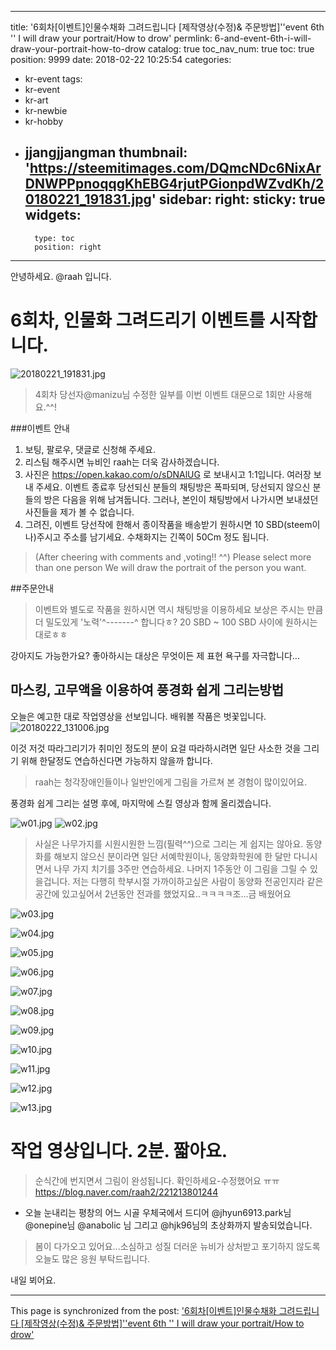 
---
title: '6회차[이벤트]인물수채화 그려드립니다 [제작영상(수정)& 주문방법]''event 6th '' I will draw your portrait/How to drow'
permlink: 6-and-event-6th-i-will-draw-your-portrait-how-to-drow
catalog: true
toc_nav_num: true
toc: true
position: 9999
date: 2018-02-22 10:25:54
categories:
- kr-event
tags:
- kr-event
- kr-art
- kr-newbie
- kr-hobby
- jjangjjangman
thumbnail: 'https://steemitimages.com/DQmcNDc6NixArDNWPPpnoqqgKhEBG4rjutPGionpdWZvdKh/20180221_191831.jpg'
sidebar:
    right:
        sticky: true
widgets:
    -
        type: toc
        position: right
---


안녕하세요. @raah 입니다. 
# 6회차, 인물화 그려드리기 이벤트를 시작합니다. 
![20180221_191831.jpg](https://steemitimages.com/DQmcNDc6NixArDNWPPpnoqqgKhEBG4rjutPGionpdWZvdKh/20180221_191831.jpg)
> 4회차 당선자@manizu님 수정한 일부를 이번 이벤트 대문으로 1회만 사용해요.^^!

###이벤트 안내



1.  보팅, 팔로우, 댓글로 신청해 주세요. 
2.  리스팀 해주시면 뉴비인 raah는 더욱 감사하겠습니다.
3.  사진은 https://open.kakao.com/o/sDNAlUG 로 보내시고 1:1입니다. 여러장 보내 주세요. 
  이벤트 종료후 당선되신 분들의 채팅방은 폭파되며, 
  당선되지 않으신 분들의 방은 다음을 위해 남겨둡니다.
  그러나,  본인이 채팅방에서 나가시면 보내셨던 사진들을 제가 볼 수 없습니다. 
4. 그려진, 이벤트 당선작에 한해서   종이작품을 배송받기 원하시면  10 SBD(steem이나)주시고 주소를 남기세요.
 수채화지는 긴쪽이 50Cm 정도 됩니다.
>(After cheering with comments and ,voting!! ^^)
>Please select more than one person
>We will draw the portrait of the person you want.

##주문안내
>이벤트와 별도로 작품을 원하시면 역시 채팅방을 이용하세요
  >보상은 주시는 만큼 더 밀도있게 '노력'^-------^ 합니다ㅎ?   20 SBD ~ 100 SBD 사이에  원하시는 대로ㅎㅎ

강아지도 가능한가요? 좋아하시는 대상은 무엇이든 제 표현 욕구를 자극합니다...

## 마스킹, 고무액을 이용하여 풍경화 쉽게 그리는방법
오늘은 예고한 대로 작업영상을 선보입니다.
배워볼 작품은 벗꽃입니다.
![20180222_131006.jpg](https://steemitimages.com/DQmRnxpkX5QwhkuBfHcFq3ZBpn1VtTdAvMG4i1hKgMaXgXY/20180222_131006.jpg)

이것 저것 따라그리기가 취미인 정도의 분이 요걸 따라하시려면 
일단 사소한 것을 그리기 위해 한달정도  연습하신다면 가능하지 않을까 합니다.
>raah는 청각장애인들이나 일반인에게 그림을 가르쳐 본 경험이 많이있어요. 
 
풍경화 쉽게 그리는 설명 후에, 
마지막에  스킬 영상과 함께 올리겠습니다.


![w01.jpg](https://steemitimages.com/DQmYPr5nC4KCcFjiHLgBTBWgAeb27djrUhYdxujjK9o1FkQ/w01.jpg)
![w02.jpg](https://steemitimages.com/DQmevtg3archHLh188ecGLKRAkEDkSXtZRxmCUd5KordFsw/w02.jpg)

>사실은 나무가지를 시원시원한 느낌(필력^^)으로 그리는 게 쉽지는 않아요.
>동양화를 해보지 않으신 분이라면
 >일단 서예학원이나, 동양화학원에 한 달만 다니시면서 
>나무 가지 치기를 3주만 연습하세요. 나머지 1주동안  이 그림을 그릴 수 있을겁니다. 
>저는 다행히 학부시절 가까이하고싶은 사람이 동양화 전공인지라 
>같은 공간에 있고싶어서 2년동안 전과를 했었지요..ㅋㅋㅋㅋ조...금 배웠어요
 
![w03.jpg](https://steemitimages.com/DQmRyDWzHxGPNXcmsoybRF1uCrG3JTCXVA5Md659arzkkrw/w03.jpg)


![w04.jpg](https://steemitimages.com/DQmZAEWSF57CyZ6RpyeVS9jd6fJkRxX4XbzgRQpe4Y1irDn/w04.jpg)


![w05.jpg](https://steemitimages.com/DQmP9ncaE6N9sArUxsruX2Xazi3jR1Hhmi3KWpQmiXuggFN/w05.jpg)


![w06.jpg](https://steemitimages.com/DQmWfjutYMTHwt6AvvXACqyaBxxmdi5QUaeWZNnMswVEHao/w06.jpg)


![w07.jpg](https://steemitimages.com/DQmNt6WcpDRFFUeTfekZZqpdmfAyfmQdP3AJZqzN38kjfkh/w07.jpg)


![w08.jpg](https://steemitimages.com/DQmYq4WvyVnhfw25PN6ddXtRZUNVa5K266ijxfbgoXreKdR/w08.jpg)


![w09.jpg](https://steemitimages.com/DQmZ5szAsV7FbGSRMKzemGEqYajzyCFMQPGzTKvTYj8cuD8/w09.jpg)


![w10.jpg](https://steemitimages.com/DQme37c1mNwMUney4Kcwt2we9EAusXj151kc2kSuoEzz9Bi/w10.jpg)


![w11.jpg](https://steemitimages.com/DQme27Pyn2Ry4yvm17TuFHKKFs7zvYZs5NPxaCBvdhmvqkC/w11.jpg)


![w12.jpg](https://steemitimages.com/DQmcimYLu8x63WfFZ9NfJfXg4s14woihc3kFS8LwQC5yBG7/w12.jpg)


![w13.jpg](https://steemitimages.com/DQmbYMnDpPHUh2S81CDDNXoHidqVLb6anub43dwyXGgu1o8/w13.jpg)

# 작업 영상입니다. 2분. 짧아요. 

> 순식간에 번지면서 그림이 완성됩니다.  확인하세요-수정했어요 ㅠㅠ
https://blog.naver.com/raah2/221213801244

*  오늘 눈내리는 평창의 어느 시골  우체국에서  드디어  @jhyun6913.park님  @onepine님  @anabolic 님  그리고 @hjk96님의 초상화까지 발송되었습니다.  

>봄이 다가오고 있어요...소심하고 성질 더러운 뉴비가 상처받고 포기하지 않도록
>오늘도 많은 응원 부탁드립니다. 

내일 뵈어요.

- - -

This page is synchronized from the post: ['6회차[이벤트]인물수채화 그려드립니다 [제작영상(수정)& 주문방법]''event 6th '' I will draw your portrait/How to drow'](https://steemit.com/@raah/6-and-event-6th-i-will-draw-your-portrait-how-to-drow)
